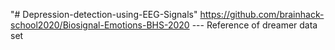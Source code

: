 "# Depression-detection-using-EEG-Signals" 
https://github.com/brainhack-school2020/Biosignal-Emotions-BHS-2020 --- Reference of dreamer data set


